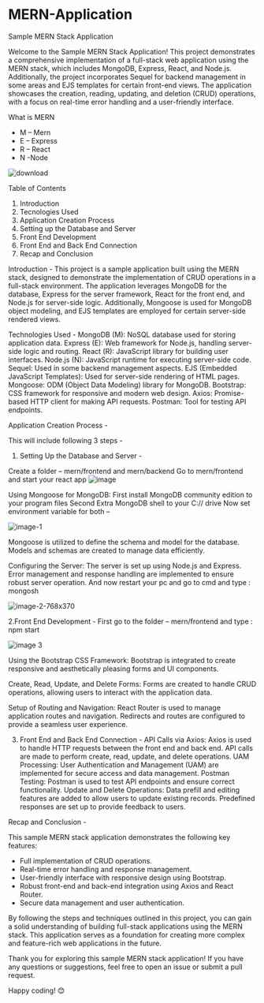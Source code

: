 # MERN-Application

Sample MERN Stack Application

Welcome to the Sample MERN Stack Application! This project demonstrates a comprehensive implementation of a full-stack web application using the MERN stack, which includes MongoDB, Express, React, and Node.js. Additionally, the project incorporates Sequel for backend management in some areas and EJS templates for certain front-end views. The application showcases the creation, reading, updating, and deletion (CRUD) operations, with a focus on real-time error handling and a user-friendly interface.

What is MERN
- M – Mern
- E – Express
- R – React
- N -Node

![download](https://github.com/shwetak28/MERN-Application/assets/139232353/ebe4b84a-020c-4f15-8506-7966bb51a34e)

Table of Contents                                                                                                                                          
1. Introduction
2. Tecnologies Used
3. Application Creation Process
4. Setting up the Database and Server
5. Front End Development
6. Front End and Back End Connection
7. Recap and Conclusion  

Introduction - 
This project is a sample application built using the MERN stack, designed to demonstrate the implementation of CRUD operations in a full-stack environment. The application leverages MongoDB for the database, Express for the server framework, React for the front end, and Node.js for server-side logic. Additionally, Mongoose is used for MongoDB object modeling, and EJS templates are employed for certain server-side rendered views.

Technologies Used - 
MongoDB (M): NoSQL database used for storing application data.
Express (E): Web framework for Node.js, handling server-side logic and routing.
React (R): JavaScript library for building user interfaces.
Node.js (N): JavaScript runtime for executing server-side code.
Sequel: Used in some backend management aspects.
EJS (Embedded JavaScript Templates): Used for server-side rendering of HTML pages.
Mongoose: ODM (Object Data Modeling) library for MongoDB.
Bootstrap: CSS framework for responsive and modern web design.
Axios: Promise-based HTTP client for making API requests.
Postman: Tool for testing API endpoints.

Application Creation Process - 

This will include following 3 steps -

1. Setting Up the Database and Server -

Create a folder – mern/frontend and mern/backend
Go to mern/frontend and start your react app
![image](https://github.com/shwetak28/MERN-Application/assets/139232353/5e3deceb-8145-439f-a694-3bcc72e743e2)

Using Mongoose for MongoDB:
First install MongoDB community edition to your program files
Second Extra MongoDB shell to your C:// drive
Now set environment variable for both –

![image-1](https://github.com/shwetak28/MERN-Application/assets/139232353/5db516dc-52b0-4b96-a535-96af929a9dd7)

Mongoose is utilized to define the schema and model for the database.
Models and schemas are created to manage data efficiently.

Configuring the Server:
The server is set up using Node.js and Express.
Error management and response handling are implemented to ensure robust server operation.
And now restart your pc and go to cmd and type : mongosh

![image-2-768x370](https://github.com/shwetak28/MERN-Application/assets/139232353/70f4de2f-579c-47ef-aaa8-9ce21af86538)

2.Front End Development -
First go to the folder – mern/frontend and type : npm start

![image 3](https://github.com/shwetak28/MERN-Application/assets/139232353/c5bd0496-2e31-45a9-a534-ad1d89cf5deb)

Using the Bootstrap CSS Framework:
Bootstrap is integrated to create responsive and aesthetically pleasing forms and UI components.

Create, Read, Update, and Delete Forms:
Forms are created to handle CRUD operations, allowing users to interact with the application data.

Setup of Routing and Navigation:
React Router is used to manage application routes and navigation.
Redirects and routes are configured to provide a seamless user experience.

3. Front End and Back End Connection -
API Calls via Axios:
Axios is used to handle HTTP requests between the front end and back end.
API calls are made to perform create, read, update, and delete operations.
UAM Processing:
User Authentication and Management (UAM) are implemented for secure access and data management.
Postman Testing:
Postman is used to test API endpoints and ensure correct functionality.
Update and Delete Operations:
Data prefill and editing features are added to allow users to update existing records.
Predefined responses are set up to provide feedback to users.

Recap and Conclusion - 

This sample MERN stack application demonstrates the following key features:
- Full implementation of CRUD operations.
- Real-time error handling and response management.
- User-friendly interface with responsive design using Bootstrap.
- Robust front-end and back-end integration using Axios and React Router.
- Secure data management and user authentication.

By following the steps and techniques outlined in this project, you can gain a solid understanding of building full-stack applications using the MERN stack. This application serves as a foundation for creating more complex and feature-rich web applications in the future.

Thank you for exploring this sample MERN stack application! If you have any questions or suggestions, feel free to open an issue or submit a pull request.

Happy coding! 😊
